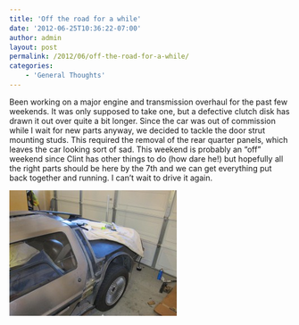 ```yaml
---
title: 'Off the road for a while'
date: '2012-06-25T10:36:22-07:00'
author: admin
layout: post
permalink: /2012/06/off-the-road-for-a-while/
categories:
    - 'General Thoughts'
---
```


Been working on a major engine and transmission overhaul for the past few weekends. It was only supposed to take one, but a defective clutch disk has drawn it out over quite a bit longer. Since the car was out of commission while I wait for new parts anyway, we decided to tackle the door strut mounting studs. This required the removal of the rear quarter panels, which leaves the car looking sort of sad. This weekend is probably an “off” weekend since Clint has other things to do (how dare he!) but hopefully all the right parts should be here by the 7th and we can get everything put back together and running. I can’t wait to drive it again.

[![](/assets/images/2012/06/IMG_3306-300x225.jpg "8Bit's naked butt")](/assets/images/2012/06/IMG_3306.jpg)